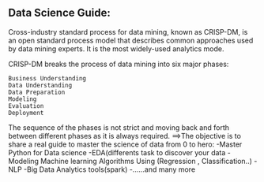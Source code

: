 ## Data Science Guide:
Cross-industry standard process for data mining, known as CRISP-DM, is an open standard process model that describes common approaches used by data mining experts. It is the most widely-used analytics mode.

CRISP-DM breaks the process of data mining into six major phases:

    Business Understanding
    Data Understanding
    Data Preparation
    Modeling
    Evaluation
    Deployment

The sequence of the phases is not strict and moving back and forth between different phases as it is always required. 
==>The objective is to share a real guide to master the science of data from 0 to hero:
  -Master Python for Data science
  -EDA(differents task to discover your data 
  -Modeling Machine learning Algorithms Using (Regression , Classification..)
  -NLP
  -Big Data Analytics tools(spark)
  -......and many more 
